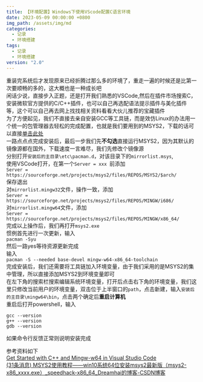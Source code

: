 ```yaml
---
title: 【环境配置】Windows下使用VScode配置C语言环境
date: 2023-05-09 00:00:00 +0800
img_path: /assets/img/md
categories:
  - 记录
  - 环境搭建
tags:
  - 记录
  - 环境搭建
version: "2.0"
---
```

重装完系统后才发现原来已经折腾过那么多的环境了，重走一遍的时候还是比第一次要顺畅的多的，这大概也是一种成长吧  
闲话少说，直接步入正题，还是打开我们熟悉的VSCode,然后在插件市场搜索C，安装微软官方提供的C/C++插件，也可以自己再选配语法提示插件与美化插件等，这个可以自己再去网上找找相关资料看看大伙儿推荐的宝藏插件  
为了方便起见，我们不直接去亲自安装GCC等工具链，而是效仿Linux的办法用一个统一的包管理器去轻松的完成配置，也就是我们要用到的MSYS2，下载的话可以直接[单击此处](https://github.com/msys2/msys2-installer/releases/download/2022-06-03/msys2-x86_64-20220603.exe)  
一路点点点完成安装后，最后一步我们先**不勾选**直接运行MSYS2，因为其默认的镜像源都在国外，下载速度一言难尽，我们先修改个镜像源  
分别打开`安装后的主目录\etc\pacman.d`，对该目录下的`mirrorlist.msys`,  
使用VSCode打开，在第一个`Server = xxx `前添加  
`Server = https://sourceforge.net/projects/msys2/files/REPOS/MSYS2/$arch/`  
保存退出  
对`mirrorlist.mingw32`文件，操作一致，添加  
`Server = https://sourceforge.net/projects/msys2/files/REPOS/MINGW/i686/`  
对`mirrorlist.mingw64`文件，添加  
`Server = https://sourceforge.net/projects/msys2/files/REPOS/MINGW/x86_64/`  
完成以上操作后，我们再打开`msys2.exe`  
惯例首先进行一次更新，输入  
`pacman -Syu`  
然后一路yes等待资源更新完成  
输入  
`pacman -S --needed base-devel mingw-w64-x86_64-toolchain`  
完成安装后，我们还需要将工具链加入环境变量，由于我们采用的是MSYS2的集中管理，所以直接添加MSYS2到环境变量即可  
在左下角的搜索栏搜索编辑系统环境变量，打开后点击右下角的环境变量，我们这里只修改当前用户的环境变量，双击位于上半窗口的`path`，点击新建，输入`安装后的主目录\mingw64\bin`，点击两个确定后**重启计算机**  
重启后打开powershell，输入  
```text
gcc --version
g++ --version
gdb --version
```
如果命令行反馈正常则说明安装完成  

参考资料如下  
[Get Started with C++ and Mingw-w64 in Visual Studio Code](https://code.visualstudio.com/docs/cpp/config-mingw)  
[(31条消息) MSYS2使用教程——win10系统64位安装msys2最新版（msys2-x86_xxxx.exe）_speedhack-x86_64_Dreamhai的博客-CSDN博客](https://blog.csdn.net/Dreamhai/article/details/109842184)  


